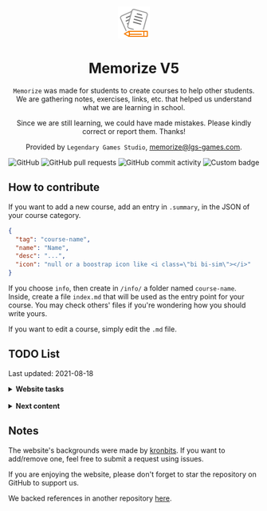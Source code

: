 <div align="center">
<br>

![icon](.github/icon64.png)

<h1>Memorize V5</h1>

`Memorize` was made for students to create courses to help other students. We are gathering notes, exercises, links, etc. that helped us understand what we are learning in school.

Since we are still learning, we could have made mistakes. Please kindly correct or report them. Thanks!

Provided by `Legendary Games Studio`, [memorize@lgs-games.com](mailto:memorize@lgs-games.com).
</div>

<div align="center">

![GitHub](https://img.shields.io/github/license/lgs-games/memorize)
![GitHub pull requests](https://img.shields.io/github/issues-pr-closed/lgs-games/memorize?color=%23a0)
![GitHub commit activity](https://img.shields.io/github/commit-activity/m/lgs-games/memorize)
![Custom badge](https://img.shields.io/endpoint?label=views&logoColor=success&url=https%3A%2F%2Fmemorize.be%2Fcounter)
</div>

## How to contribute

If you want to add a new course, add an entry in ``.summary``, in the JSON of your course category.

```json
{
  "tag": "course-name",
  "name": "Name",
  "desc": "...",
  "icon": "null or a boostrap icon like <i class=\"bi bi-sim\"></i>"
}
```

If you choose ``info``, then create in ``/info/`` a folder named `course-name`. Inside, create a file ``index.md`` that will be used as the entry point for your course. You may check others' files if you're wondering how you should write yours.

If you want to edit a course, simply edit the ``.md`` file.

## TODO List 

Last updated: 2021-08-18

<details>
<summary> <b>Website tasks</b></summary>

* [ ] add go back to #titleID instead of #linkID
* [ ] replacing links like [here] by something better
* [ ] increase courses title length (ex: add programming)
* [ ] responsive (check)
* [ ] review all pages for SEO
* [ ] replace HTML tables by Markdown tables
* [ ] Soft wraps for everyone
* [ ] Index Google/Bing
* [ ] add commit authors
* [ ] edit: fix preview or disable it
* [ ] edit: add enable/disable side-by-side
* [ ] edit: maybe change ReCaptcha to hCaptcha or ReCaptcha v3?
* [ ] edit: replace icons by Bootstrap icons?
* [ ] add issue template
* [ ] add pull request template
* [ ] add changelog
* [ ] day-night mode
* [ ] advanced search? (inside a course/category)
* [ ] actions? typos
* [ ] date in sitemap.xml => full + UTC
* [ ] replace <code>````</code> by <code>``</code>
</details>

<br>

<details>
<summary> <b>Next content</b></summary>

* [ ] First-order logic course
* [ ] General mathematical knowledge course
* [ ] Complete Java course (notes, javafx)
* [ ] Cybersecurity course
* [ ] Complete Bootstrap course
* [ ] Complete C course
* [ ] Complete Linux course
* [ ] Complete Network course
* [ ] Complete SQL course
</details>

## Notes

The website's backgrounds were made by [kronbits](https://kronbits.itch.io/backgrounds). If you want to add/remove one, feel free to submit a request using issues.

If you are enjoying the website, please don't forget to star the repository on GitHub to support us.

We backed references in another repository [here](https://github.com/memorize-code/memorize-references).